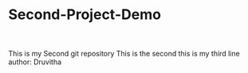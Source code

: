 # Second-Project-Demo
<br>
<br>
This is my Second git repository
This is the second 
this is my third line
author: Druvitha
